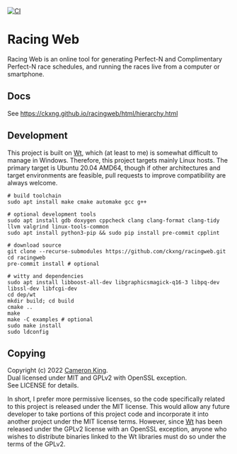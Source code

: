 [![CI](https://github.com/ckxng/racingweb/actions/workflows/main.yml/badge.svg?branch=main)](https://github.com/ckxng/racingweb/actions/workflows/main.yml)

# Racing Web

Racing Web is an online tool for generating Perfect-N and Complimentary Perfect-N race schedules, and running the races
live from a computer or smartphone.

## Docs

See https://ckxng.github.io/racingweb/html/hierarchy.html

## Development

This project is built on [Wt](https://www.webtoolkit.eu/wt), which (at least to me) is somewhat difficult to manage in
Windows. Therefore, this project targets mainly Linux hosts. The primary target is Ubuntu 20.04 AMD64, though if other
architectures and target environments are feasible, pull requests to improve compatibility are always welcome.

    # build toolchain
    sudo apt install make cmake automake gcc g++

    # optional development tools
    sudo apt install gdb doxygen cppcheck clang clang-format clang-tidy llvm valgrind linux-tools-common
    sudo apt install python3-pip && sudo pip install pre-commit cpplint

    # download source
    git clone --recurse-submodules https://github.com/ckxng/racingweb.git
    cd racingweb
    pre-commit install # optional

    # witty and dependencies
    sudo apt install libboost-all-dev libgraphicsmagick-q16-3 libpq-dev libssl-dev libfcgi-dev
    cd dep/wt
    mkdir build; cd build
    cmake ..
    make
    make -C examples # optional
    sudo make install
    sudo ldconfig

## Copying

Copyright (c) 2022 [Cameron King](http://cameronking.me).  
Dual licensed under MIT and GPLv2 with OpenSSL exception.  
See LICENSE for details.

In short, I prefer more permissive licenses, so the code specifically related to this project is released under the MIT
license. This would allow any future developer to take portions of this project code and incorporate it into another
project under the MIT license terms. However, since [Wt](https://www.webtoolkit.eu/wt) has been released under the GPLv2
license with an OpenSSL exception, anyone who wishes to distribute binaries linked to the Wt libraries must do so under
the terms of the GPLv2.

